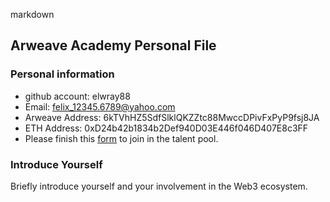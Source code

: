 markdown 
   ## Arweave Academy Personal File 
 
   ### Personal information 
   - github account: elwray88 
   - Email: felix_12345.6789@yahoo.com 
   - Arweave Address: 6kTVhHZ5SdfSlklQKZZtc88MwccDPivFxPyP9fsj8JA 
   - ETH Address: 0xD24b42b1834b2Def940D03E446f046D407E8c3FF 
   - Please finish this [form](https://docs.google.com/forms/d/e/1FAIpQLSfWA5fIIcBgmRppm3jNz5vmf9Mai_QMVil-2pO4r7YKn_Zhtw/viewform?usp=sf_link) to join in the talent pool. 
 
   ### Introduce Yourself 
   Briefly introduce yourself and your involvement in the Web3 ecosystem. 
   
